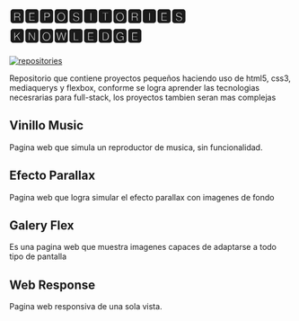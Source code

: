 
# 🆁🅴🅿🅾🆂🅸🆃🅾🆁🅸🅴🆂 🅺🅽🅾🆆🅻🅴🅳🅶🅴

<a href="https://ibb.co/7krf204"><img src="https://i.ibb.co/DrwJ5jp/repositories.png" alt="repositories" border="0"></a>

Repositorio que contiene proyectos pequeños haciendo uso de html5, css3, mediaquerys y flexbox, conforme se logra aprender 
las tecnologias necesrarias para full-stack, los proyectos tambien seran mas complejas

## Vinillo Music

Pagina web que simula un reproductor de musica, sin funcionalidad.

## Efecto Parallax

Pagina web que logra simular el efecto parallax con imagenes de fondo

## Galery Flex

Es una pagina web que muestra imagenes  capaces de adaptarse a todo tipo de pantalla

## Web Response

Pagina web responsiva de una sola vista.
 
